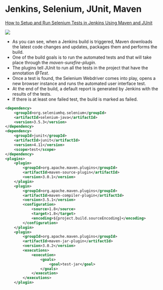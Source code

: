 # Jenkins, Selenium, JUnit, Maven

[How to Setup and Run Selenium Tests in Jenkins Using Maven and JUnit](<https://www.blazemeter.com/blog/how-to-setup-and-run-selenium-tests-in-jenkins-using-maven-and-junit>)

![](<https://cdn2.hubspot.net/hubfs/208250/Blog_Images/jensel1.png>)

- As you can see, when a Jenkins build is triggered, Maven downloads the latest code changes and updates, packages them and performs the build.
- One of the build goals is to run the automated tests and that will take place through the *maven-surefire-plugin*.
- The plugins tell JUnit to run all the tests in the project that have the annotation *@Test*.
- Once a test is found, the Selenium Webdriver comes into play, opens a new browser instance and runs the automated user interface test.
- At the end of the build, a default report is generated by Jenkins with the results of the tests.
- If there is at least one failed test, the build is marked as failed.

```xml
<dependency>
    <groupId>org.seleniumhq.selenium</groupId>
    <artifactId>selenium-java</artifactId>
    <version>3.5.3</version>
</dependency>
<dependency>
    <groupId>junit</groupId>
    <artifactId>junit</artifactId>
    <version>4.11</version>
    <scope>test</scope>
</dependency>
<plugins>
    <plugin>
        <groupId>org.apache.maven.plugins</groupId>
        <artifactId>maven-source-plugin</artifactId>
        <version>3.0.1</version>
    </plugin>
    <plugin>
        <groupId>org.apache.maven.plugins</groupId>
        <artifactId>maven-compiler-plugin</artifactId>
        <version>3.5.1</version>
        <configuration>
            <source>1.8</source>
            <target>1.8</target>
            <encoding>${project.build.sourceEncoding}</encoding>
        </configuration>
    </plugin>
    <plugin>
        <groupId>org.apache.maven.plugins</groupId>
        <artifactId>maven-jar-plugin</artifactId>
        <version>3.0.2</version>
        <executions>
            <execution>
                <goals>
                    <goal>test-jar</goal>
                </goals>
            </execution>
        </executions>
    </plugin>
```

